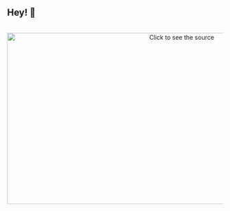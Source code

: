 ## Hey! 👋

<div align="center">
	<br>
	<a href="wave.svg">
		<img src="header.svg" width="800" height="400" alt="Click to see the source">
	</a>
	<br>
</div>
